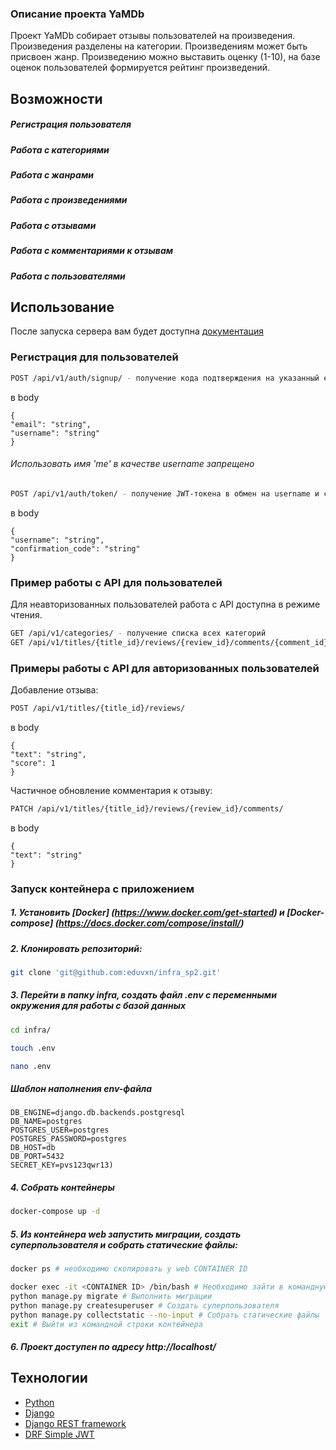 ### Описание проекта YaMDb

Проект YaMDb собирает отзывы пользователей на произведения.
  Произведения разделены на категории.
  Произведениям может быть присвоен жанр.
  Произведению можно выставить оценку (1-10), на базе оценок пользователей формируется рейтинг произведений.

## Возможности

##### Регистрация пользователя
##### Работа с категориями
##### Работа с жанрами
##### Работа с произведениями
##### Работа с отзывами
##### Работа с комментариями к отзывам
##### Работа с пользователями

## Использование

После запуска сервера вам будет доступна [документация](http://localhost/redoc/)

### Регистрация для пользователей

```bash
POST /api/v1/auth/signup/ - получение кода подтверждения на указанный email
```

в body

```
{
"email": "string",
"username": "string"
}
```

###### Использовать имя 'me' в качестве username запрещено

```bash
POST /api/v1/auth/token/ - получение JWT-токена в обмен на username и confirmation code
```

в body

```
{
"username": "string",
"confirmation_code": "string"
}
```

### Пример работы с API для пользователей

Для неавторизованных пользователей работа с API доступна в режиме чтения.

```bash
GET /api/v1/categories/ - получение списка всех категорий
GET /api/v1/titles/{title_id}/reviews/{review_id}/comments/{comment_id}/ - получение конкретного комментариея к отзыву по id произведения, id отзыва и id комментария
```

### Примеры работы с API для авторизованных пользователей

Добавление отзыва:

```bash
POST /api/v1/titles/{title_id}/reviews/
```

в body

```
{
"text": "string",
"score": 1
}
```

Частичное обновление комментария к отзыву:

```bash
PATCH /api/v1/titles/{title_id}/reviews/{review_id}/comments/
```

в body

```
{
"text": "string"
}
```

### Запуск контейнера с приложением

##### 1. Установить [Docker] (https://www.docker.com/get-started) и [Docker-compose] (https://docs.docker.com/compose/install/)

##### 2. Клонировать репозиторий:
```bash
git clone 'git@github.com:eduvxn/infra_sp2.git'
```

##### 3. Перейти в папку infra, создать файл .env с переменными окружения для работы с базой данных

```bash
cd infra/
```
```bash
touch .env
```
```bash
nano .env
```

##### Шаблон наполнения env-файла

```
DB_ENGINE=django.db.backends.postgresql
DB_NAME=postgres
POSTGRES_USER=postgres
POSTGRES_PASSWORD=postgres
DB_HOST=db
DB_PORT=5432
SECRET_KEY=pvs123qwr13)
```
##### 4. Собрать контейнеры

```bash
docker-compose up -d
```

##### 5. Из контейнера web запустить миграции, создать суперпользователя и собрать статические файлы:
```bash
docker ps # необходимо скопировать у web CONTAINER ID
```
```bash
docker exec -it <CONTAINER ID> /bin/bash # Необходимо зайти в командную строку контейнера web
python manage.py migrate # Выполнить миграции
python manage.py createsuperuser # Создать суперпользователя
python manage.py collectstatic --no-input # Собрать статические файлы
exit # Выйти из командной строки контейнера
```
##### 6. Проект доступен по адресу  http://localhost/

## Технологии

* [Python](https://www.python.org/)
* [Django](https://www.djangoproject.com/)
* [Django REST framework](https://www.django-rest-framework.org/)
* [DRF Simple JWT](https://django-rest-framework-simplejwt.readthedocs.io/en/latest/)

